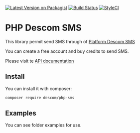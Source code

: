 [![Latest Version on Packagist](https://img.shields.io/packagist/v/descom/php-sms.svg?style=flat-square)](https://packagist.org/packages/descom/php-sms)
[![Build Status](https://img.shields.io/travis/descom-es/php-sms/master.svg?style=flat-square)](https://travis-ci.org/descom-es/php-sms)
[![StyleCI](https://styleci.io/repos/103265304/shield)](https://styleci.io/repos/103265304)
# PHP Descom SMS

This library permit send SMS through of [Platform Descom SMS](https://www.descomsms.com)

You can create a free account and buy credits to send SMS.

Please visit te [API documentation](https://api.descomsms.com)

## Install

You can install it with composer:

```bash
composer require descom/php-sms
```

## Examples

You can see folder examples for use.
